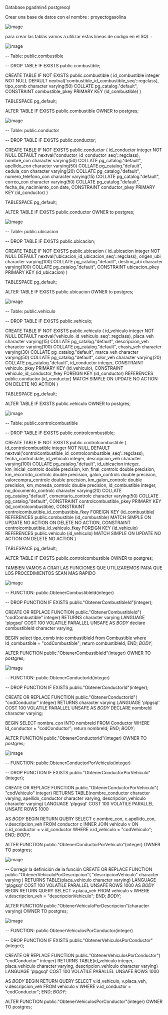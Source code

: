 Database pgadmin4
postgresql

Crear una base de datos con el nombre : proyectogasolina


![image](https://github.com/GeovannyMolina25/ControlCombustible/assets/108442886/df4e9fab-f1a2-4486-8927-6901f9e61bdb)

para crear las tablas vamos a utilizar estas lineas de codigo en el SQL :

![image](https://github.com/GeovannyMolina25/ControlCombustible/assets/108442886/18ed7c56-b532-43b4-a96e-0aa60168c86c)

-- Table: public.combustible

-- DROP TABLE IF EXISTS public.combustible;

CREATE TABLE IF NOT EXISTS public.combustible
(
    id_combustible integer NOT NULL DEFAULT nextval('combustible_id_combustible_seq'::regclass),
    tipo_comb character varying(50) COLLATE pg_catalog."default",
    CONSTRAINT combustible_pkey PRIMARY KEY (id_combustible)
)

TABLESPACE pg_default;

ALTER TABLE IF EXISTS public.combustible
    OWNER to postgres;

    
![image](https://github.com/GeovannyMolina25/ControlCombustible/assets/108442886/a3b4af79-b891-44ef-a91c-594f04672691)


-- Table: public.conductor

-- DROP TABLE IF EXISTS public.conductor;

CREATE TABLE IF NOT EXISTS public.conductor
(
    id_conductor integer NOT NULL DEFAULT nextval('conductor_id_conductor_seq'::regclass),
    nombre_con character varying(50) COLLATE pg_catalog."default",
    apellido_con character varying(50) COLLATE pg_catalog."default",
    cedula_con character varying(20) COLLATE pg_catalog."default",
    numero_telefono_con character varying(15) COLLATE pg_catalog."default",
    correo_con character varying(50) COLLATE pg_catalog."default",
    fecha_de_nacimiento_con date,
    CONSTRAINT conductor_pkey PRIMARY KEY (id_conductor)
)

TABLESPACE pg_default;

ALTER TABLE IF EXISTS public.conductor
    OWNER to postgres;
    
![image](https://github.com/GeovannyMolina25/ControlCombustible/assets/108442886/a60b1443-9bd2-4dc0-a17d-195a089bb60f)


-- Table: public.ubicacion

-- DROP TABLE IF EXISTS public.ubicacion;

CREATE TABLE IF NOT EXISTS public.ubicacion
(
    id_ubicacion integer NOT NULL DEFAULT nextval('ubicacion_id_ubicacion_seq'::regclass),
    origen_ubi character varying(100) COLLATE pg_catalog."default",
    destino_ubi character varying(100) COLLATE pg_catalog."default",
    CONSTRAINT ubicacion_pkey PRIMARY KEY (id_ubicacion)
)

TABLESPACE pg_default;

ALTER TABLE IF EXISTS public.ubicacion
    OWNER to postgres;
    

![image](https://github.com/GeovannyMolina25/ControlCombustible/assets/108442886/5ef51589-d3b1-4ee5-8df4-8eb2b47677ec)


-- Table: public.vehiculo

-- DROP TABLE IF EXISTS public.vehiculo;

CREATE TABLE IF NOT EXISTS public.vehiculo
(
    id_vehiculo integer NOT NULL DEFAULT nextval('vehiculo_id_vehiculo_seq'::regclass),
    placa_veh character varying(15) COLLATE pg_catalog."default",
    descripcion_veh character varying(100) COLLATE pg_catalog."default",
    chasis_veh character varying(30) COLLATE pg_catalog."default",
    marca_veh character varying(50) COLLATE pg_catalog."default",
    color_veh character varying(20) COLLATE pg_catalog."default",
    id_conductor integer,
    CONSTRAINT vehiculo_pkey PRIMARY KEY (id_vehiculo),
    CONSTRAINT vehiculo_id_conductor_fkey FOREIGN KEY (id_conductor)
        REFERENCES public.conductor (id_conductor) MATCH SIMPLE
        ON UPDATE NO ACTION
        ON DELETE NO ACTION
)

TABLESPACE pg_default;

ALTER TABLE IF EXISTS public.vehiculo
    OWNER to postgres;


![image](https://github.com/GeovannyMolina25/ControlCombustible/assets/108442886/9a0b53f5-b5a4-41d1-9c0f-0fb1d4647368)



-- Table: public.controlcombustible

-- DROP TABLE IF EXISTS public.controlcombustible;

CREATE TABLE IF NOT EXISTS public.controlcombustible
(
    id_controlcombustible integer NOT NULL DEFAULT nextval('controlcombustible_id_controlcombustible_seq'::regclass),
    fecha_control date,
    id_vehiculo integer,
    descripcion_veh character varying(100) COLLATE pg_catalog."default",
    id_ubicacion integer,
    km_inicial_controlc double precision,
    km_final_controlc double precision,
    km_recorrido_controlc double precision,
    galon_controlc double precision,
    valorcompra_controlc double precision,
    km_galon_controlc double precision,
    km_moneda_controlc double precision,
    id_combustible integer,
    no_documento_controlc character varying(20) COLLATE pg_catalog."default",
    comentario_controlc character varying(50) COLLATE pg_catalog."default",
    CONSTRAINT controlcombustible_pkey PRIMARY KEY (id_controlcombustible),
    CONSTRAINT controlcombustible_id_combustible_fkey FOREIGN KEY (id_combustible)
        REFERENCES public.combustible (id_combustible) MATCH SIMPLE
        ON UPDATE NO ACTION
        ON DELETE NO ACTION,
    CONSTRAINT controlcombustible_id_vehiculo_fkey FOREIGN KEY (id_vehiculo)
        REFERENCES public.vehiculo (id_vehiculo) MATCH SIMPLE
        ON UPDATE NO ACTION
        ON DELETE NO ACTION
)

TABLESPACE pg_default;

ALTER TABLE IF EXISTS public.controlcombustible
    OWNER to postgres;

TAMBIEN VAMOS A CRAR LAS FUNCIONES QUE UTILIZAREMOS PARA QUE LOS PROCEDIMIENTOS SEAN MAS RAPIDO 

![image](https://github.com/GeovannyMolina25/ControlCombustible/assets/108442886/15628802-9907-42d4-bfce-160da6af80b1)


-- FUNCTION: public.ObtenerCombustibleId(integer)

-- DROP FUNCTION IF EXISTS public."ObtenerCombustibleId"(integer);

CREATE OR REPLACE FUNCTION public."ObtenerCombustibleId"(
	"codCombustible" integer)
    RETURNS character varying
    LANGUAGE 'plpgsql'
    COST 100
    VOLATILE PARALLEL UNSAFE
AS $BODY$
declare 
combustibleId character varying;

BEGIN 
	select tipo_comb into combustibleId from Combustible where Id_combustible = "codCombustible";
	return combustibleId;
END;
$BODY$;

ALTER FUNCTION public."ObtenerCombustibleId"(integer)
    OWNER TO postgres;


![image](https://github.com/GeovannyMolina25/ControlCombustible/assets/108442886/f4e9dad0-7ff8-48fa-b58f-d1746c90768b)


-- FUNCTION: public.ObtenerConductorId(integer)

-- DROP FUNCTION IF EXISTS public."ObtenerConductorId"(integer);

CREATE OR REPLACE FUNCTION public."ObtenerConductorId"(
	"codConductor" integer)
    RETURNS character varying
    LANGUAGE 'plpgsql'
    COST 100
    VOLATILE PARALLEL UNSAFE
AS $BODY$
DECLARE 
    nombreId character varying;

BEGIN
    SELECT nombre_con INTO nombreId FROM Conductor WHERE Id_conductor = "codConductor";
    return nombreId;
END;
$BODY$;

ALTER FUNCTION public."ObtenerConductorId"(integer)
    OWNER TO postgres;


![image](https://github.com/GeovannyMolina25/ControlCombustible/assets/108442886/fa3e2da9-be6d-4b69-8e82-c922c13de7de)



-- FUNCTION: public.ObtenerConductorPorVehiculo(integer)

-- DROP FUNCTION IF EXISTS public."ObtenerConductorPorVehiculo"(integer);

CREATE OR REPLACE FUNCTION public."ObtenerConductorPorVehiculo"(
	"codVehiculo" integer)
    RETURNS TABLE(nombre_conductor character varying, apellido_conductor character varying, descripcion_vehiculo character varying) 
    LANGUAGE 'plpgsql'
    COST 100
    VOLATILE PARALLEL UNSAFE
    ROWS 1000

AS $BODY$
BEGIN
    RETURN QUERY
    SELECT
        c.nombre_con,
        c.apellido_con,
        v.descripcion_veh
    FROM
        conductor c
    INNER JOIN
        vehiculo v ON c.id_conductor = v.id_conductor
    WHERE
        v.id_vehiculo = "codVehiculo";
END;
$BODY$;

ALTER FUNCTION public."ObtenerConductorPorVehiculo"(integer)
    OWNER TO postgres;


![image](https://github.com/GeovannyMolina25/ControlCombustible/assets/108442886/fc5f8ffb-0d92-4d4d-9e82-58bb60b2e3b8)



-- Corregir la definición de la función
CREATE OR REPLACE FUNCTION public."ObtenerVehiculoPorDescripcion"(
    "descripcionVehiculo" character varying
)
RETURNS TABLE(placa_vehiculo character varying) 
LANGUAGE 'plpgsql'
COST 100
VOLATILE PARALLEL UNSAFE
ROWS 1000
AS $BODY$
BEGIN
    RETURN QUERY
    SELECT
        v.placa_veh
    FROM
        vehiculo v
    WHERE
        v.descripcion_veh = "descripcionVehiculo";
END;
$BODY$;

ALTER FUNCTION public."ObtenerVehiculoPorDescripcion"(character varying)
OWNER TO postgres;

![image](https://github.com/GeovannyMolina25/ControlCombustible/assets/108442886/c24b1268-8f0c-4e63-aa19-0ee7599f6866)

-- FUNCTION: public.ObtenerVehiculosPorConductor(integer)

-- DROP FUNCTION IF EXISTS public."ObtenerVehiculosPorConductor"(integer);

CREATE OR REPLACE FUNCTION public."ObtenerVehiculosPorConductor"(
	"codConductor" integer)
    RETURNS TABLE(id_vehiculo integer, placa_vehiculo character varying, descripcion_vehiculo character varying) 
    LANGUAGE 'plpgsql'
    COST 100
    VOLATILE PARALLEL UNSAFE
    ROWS 1000

AS $BODY$
BEGIN
    RETURN QUERY
    SELECT
        v.id_vehiculo,
        v.placa_veh,
        v.descripcion_veh
    FROM
        vehiculo v
    WHERE
        v.id_conductor = "codConductor";
END;
$BODY$;

ALTER FUNCTION public."ObtenerVehiculosPorConductor"(integer)
    OWNER TO postgres;




